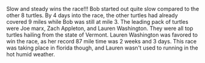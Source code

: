 Slow and steady wins the race!!!
Bob started out quite slow compared to the other 8 turtles. By 4 days into the race, the other turtles had already covered 9 miles while Bob was still at mile 3. The leading pack of turtles were Joe marx, Zach Appleton, and Lauren Washington. They were all top turtles hailing from the state of Vermont. Lauren Washington was favored to win the race, as her record 87 mile time was 2 weeks and 3 days. This race was taking place in florida though, and Lauren wasn't used to running in the hot humid weather. 